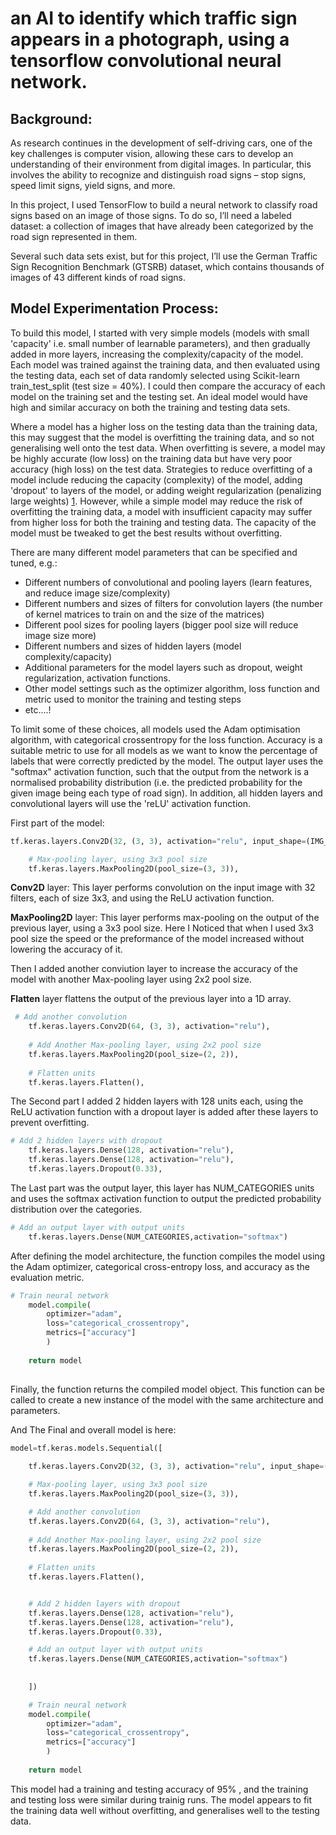# an AI to identify which traffic sign appears in a photograph, using a tensorflow convolutional neural network.

## Background:

As research continues in the development of self-driving cars, one of the key challenges is computer vision, allowing these cars to develop an understanding of their environment from digital images. In particular, this involves the ability to recognize and distinguish road signs – stop signs, speed limit signs, yield signs, and more.

In this project, I used TensorFlow to build a neural network to classify road signs based on an image of those signs. To do so, I’ll need a labeled dataset: a collection of images that have already been categorized by the road sign represented in them.

Several such data sets exist, but for this project, I’ll use the German Traffic Sign Recognition Benchmark (GTSRB) dataset, which contains thousands of images of 43 different kinds of road signs.


## Model Experimentation Process:

To build this model, I started with very simple models (models with small 'capacity' i.e. small number of learnable parameters), and then gradually added in more layers, increasing the complexity/capacity of the model. Each model was trained against the training data, and then evaluated using the testing data, each set of data randomly selected using Scikit-learn train_test_split (test size = 40%). I could then compare the accuracy of each model on the training set and the testing set. An ideal model would have high and similar accuracy on both the training and testing data sets.

Where a model has a higher loss on the testing data than the training data, this may suggest that the model is overfitting the training data, and so not generalising well onto the test data. When overfitting is severe, a model may be highly accurate (low loss) on the training data but have very poor accuracy (high loss) on the test data. Strategies to reduce overfitting of a model include reducing the capacity (complexity) of the model, adding 'dropout' to layers of the model, or adding weight regularization (penalizing large weights) [1](https://www.tensorflow.org/tutorials/keras/overfit_and_underfit#strategies_to_prevent_overfitting). However, while a simple model may reduce the risk of overfitting the training data, a model with insufficient capacity may suffer from higher loss for both the training and testing data. The capacity of the model must be tweaked to get the best results without overfitting.

There are many different model parameters that can be specified and tuned, e.g.:
* Different numbers of convolutional and pooling layers (learn features, and reduce image size/complexity)
* Different numbers and sizes of filters for convolution layers (the number of kernel matrices to train on and the size of the matrices)
* Different pool sizes for pooling layers (bigger pool size will reduce image size more)
* Different numbers and sizes of hidden layers (model complexity/capacity)
* Additional parameters for the model layers such as dropout, weight regularization, activation functions.
* Other model settings such as the optimizer algorithm, loss function and metric used to monitor the training and testing steps
* etc....!

To limit some of these choices, all models used the Adam optimisation algorithm, with categorical crossentropy for the loss function. Accuracy is a suitable metric to use for all models as we want to know the percentage of labels that were correctly predicted by the model. The output layer uses the "softmax" activation function, such that the output from the network is a normalised probability distribution (i.e. the predicted probability for the given image being each type of road sign). In addition, all hidden layers and convolutional layers will use the 'reLU' activation function.

First part of the model:

```python
tf.keras.layers.Conv2D(32, (3, 3), activation="relu", input_shape=(IMG_WIDTH, IMG_HEIGHT, 3)),

    # Max-pooling layer, using 3x3 pool size
    tf.keras.layers.MaxPooling2D(pool_size=(3, 3)),
```

**Conv2D** layer: This layer performs convolution on the input image with 32 filters, each of size 3x3, and using the ReLU activation function.

**MaxPooling2D** layer: This layer performs max-pooling on the output of the previous layer, using a 3x3 pool size. Here I Noticed that when I used 3x3 pool size the speed or the preformance of the model increased without lowering the accuracy of it.

Then I added another conviution layer to increase the accuracy of the model with another Max-pooling layer using 2x2 pool size.

**Flatten** layer flattens the output of the previous layer into a 1D array.

```python
 # Add another convolution
    tf.keras.layers.Conv2D(64, (3, 3), activation="relu"),
    
    # Add Another Max-pooling layer, using 2x2 pool size
    tf.keras.layers.MaxPooling2D(pool_size=(2, 2)),
    
    # Flatten units
    tf.keras.layers.Flatten(),
```
The Second part I added 2 hidden layers with 128 units each, using the ReLU activation function with a dropout layer is added after these layers to prevent overfitting.

```python
# Add 2 hidden layers with dropout
    tf.keras.layers.Dense(128, activation="relu"),
    tf.keras.layers.Dense(128, activation="relu"),
    tf.keras.layers.Dropout(0.33),
```
The Last part was the output layer, this layer has NUM_CATEGORIES units and uses the softmax activation function to output the predicted probability distribution over the categories.

```python
# Add an output layer with output units
    tf.keras.layers.Dense(NUM_CATEGORIES,activation="softmax")
```
After defining the model architecture, the function compiles the model using the Adam optimizer, categorical cross-entropy loss, and accuracy as the evaluation metric.

```python
# Train neural network
    model.compile(
        optimizer="adam",
        loss="categorical_crossentropy",
        metrics=["accuracy"]
        )
    
    return model
    

```
Finally, the function returns the compiled model object. This function can be called to create a new instance of the model with the same architecture and parameters.

And The Final and overall model is here:

```python
model=tf.keras.models.Sequential([
        
    tf.keras.layers.Conv2D(32, (3, 3), activation="relu", input_shape=(IMG_WIDTH, IMG_HEIGHT, 3)),

    # Max-pooling layer, using 3x3 pool size
    tf.keras.layers.MaxPooling2D(pool_size=(3, 3)),

    # Add another convolution
    tf.keras.layers.Conv2D(64, (3, 3), activation="relu"),
    
    # Add Another Max-pooling layer, using 2x2 pool size
    tf.keras.layers.MaxPooling2D(pool_size=(2, 2)),
    
    # Flatten units
    tf.keras.layers.Flatten(),


    # Add 2 hidden layers with dropout
    tf.keras.layers.Dense(128, activation="relu"),
    tf.keras.layers.Dense(128, activation="relu"),
    tf.keras.layers.Dropout(0.33),

    # Add an output layer with output units
    tf.keras.layers.Dense(NUM_CATEGORIES,activation="softmax")
    
    
    ])

    # Train neural network
    model.compile(
        optimizer="adam",
        loss="categorical_crossentropy",
        metrics=["accuracy"]
        )
    
    return model

```
This model had a training and testing accuracy of 95% , and the training and testing loss were similar during trainig runs. The model appears to fit the training data well without overfitting, and generalises well to the testing data.
